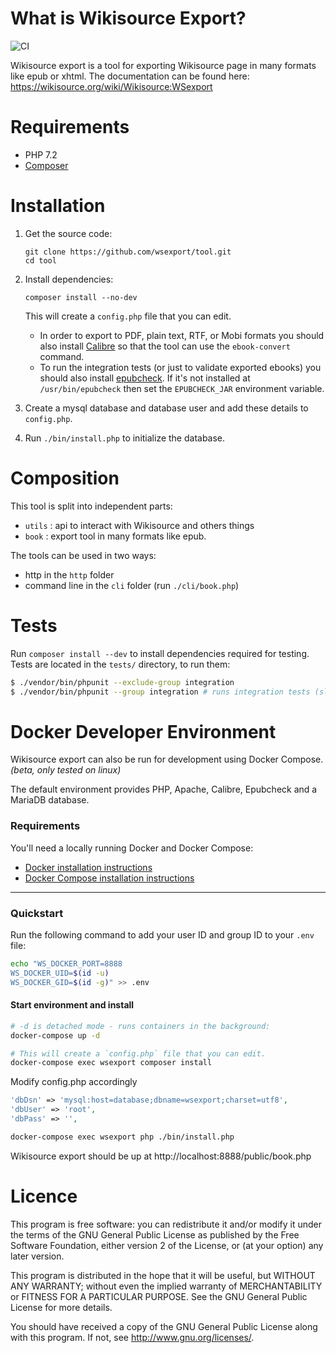 What is Wikisource Export?
==========================

![CI](https://github.com/wsexport/tool/workflows/CI/badge.svg)

Wikisource export is a tool for exporting Wikisource page in many formats like
epub or xhtml. The documentation can be found here:
https://wikisource.org/wiki/Wikisource:WSexport

Requirements
============
* PHP 7.2
* [Composer](http://getcomposer.org/)

Installation
============

1. Get the source code:

       git clone https://github.com/wsexport/tool.git
       cd tool

2. Install dependencies:

       composer install --no-dev

   This will create a `config.php` file that you can edit.

   * In order to export to PDF, plain text, RTF, or Mobi formats
     you should also install [Calibre](https://calibre-ebook.com)
     so that the tool can use the `ebook-convert` command.
   * To run the integration tests (or just to validate exported ebooks)
     you should also install
     [epubcheck](https://github.com/w3c/epubcheck).
     If it's not installed at `/usr/bin/epubcheck` then
     set the `EPUBCHECK_JAR` environment variable.

3. Create a mysql database and database user
   and add these details to `config.php`.

4. Run `./bin/install.php` to initialize the database.

Composition
===========

This tool is split into independent parts:
* `utils` : api to interact with Wikisource and others things
* `book` : export tool in many formats like epub.

The tools can be used in two ways:
* http in the `http` folder
* command line in the `cli` folder (run `./cli/book.php`)


Tests
=====

Run `composer install --dev` to install dependencies required for testing.
Tests are located in the `tests/` directory, to run them:

```bash
$ ./vendor/bin/phpunit --exclude-group integration
$ ./vendor/bin/phpunit --group integration # runs integration tests (slow)
```


Docker Developer Environment
============================

Wikisource export can also be run for development using Docker Compose. _(beta, only tested on linux)_

The default environment provides PHP, Apache, Calibre, Epubcheck and a MariaDB database.

### Requirements

You'll need a locally running Docker and Docker Compose:

  - [Docker installation instructions][docker-install]
  - [Docker Compose installation instructions][docker-compose]

[docker-install]: https://docs.docker.com/install/
[docker-compose]: https://docs.docker.com/compose/install/

---

### Quickstart

Run the following command to add your user ID and group ID to your `.env` file:

```bash
echo "WS_DOCKER_PORT=8888
WS_DOCKER_UID=$(id -u)
WS_DOCKER_GID=$(id -g)" >> .env
```

#### Start environment and install

```bash
# -d is detached mode - runs containers in the background:
docker-compose up -d
```

```bash
# This will create a `config.php` file that you can edit.
docker-compose exec wsexport composer install
```

Modify config.php accordingly
```php
'dbDsn' => 'mysql:host=database;dbname=wsexport;charset=utf8',
'dbUser' => 'root',
'dbPass' => '',
  ```

```bash
docker-compose exec wsexport php ./bin/install.php
```

Wikisource export should be up at http://localhost:8888/public/book.php


Licence
=======

This program is free software: you can redistribute it and/or modify it under
the terms of the GNU General Public License as published by the Free Software
Foundation, either version 2 of the License, or (at your option) any later
version.

This program is distributed in the hope that it will be useful, but WITHOUT ANY
WARRANTY; without even the implied warranty of MERCHANTABILITY or FITNESS FOR A
PARTICULAR PURPOSE.  See the GNU General Public License for more details.

You should have received a copy of the GNU General Public License along with
this program. If not, see <http://www.gnu.org/licenses/>.
